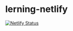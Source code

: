 # lerning-netlify

[![Netlify Status](https://api.netlify.com/api/v1/badges/a9813e58-2702-4dd1-a15c-27db5b295f68/deploy-status)](https://app.netlify.com/sites/gregarious-macaron-943714/deploys)
